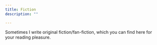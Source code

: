 ```yaml
---
title: Fiction
description: ""

---
```


Sometimes I write original fiction/fan-fiction, which you can find here for your reading pleasure.